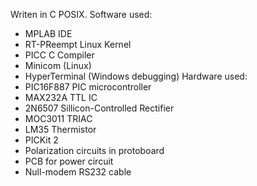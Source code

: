 Writen in C POSIX.
Software used:
- MPLAB IDE
- RT-PReempt Linux Kernel
- PICC C Compiler
- Minicom (Linux)
- HyperTerminal (Windows debugging)
Hardware used:
- PIC16F887 PIC microcontroller
- MAX232A TTL IC
- 2N6507 Sillicon-Controlled Rectifier
- MOC3011 TRIAC
- LM35 Thermistor
- PICKit 2
- Polarization circuits in protoboard
- PCB for power circuit
- Null-modem RS232 cable
